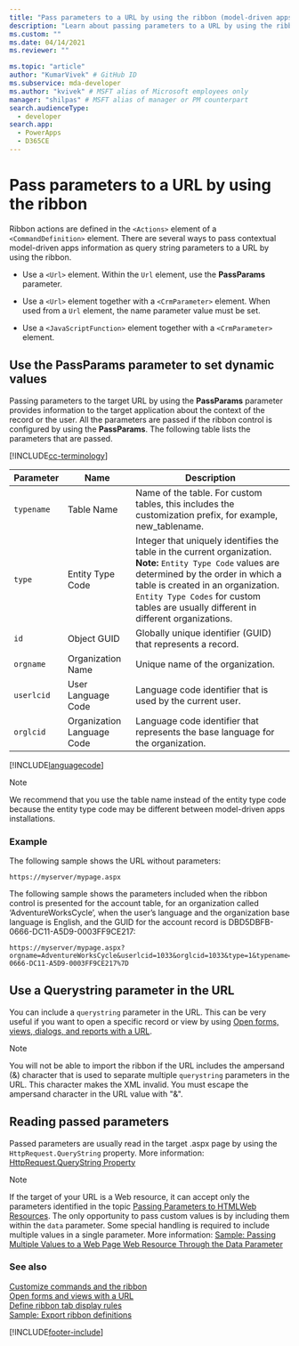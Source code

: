 ```yaml
---
title: "Pass parameters to a URL by using the ribbon (model-driven apps) | Microsoft Docs" # Intent and product brand in a unique string of 43-59 chars including spaces
description: "Learn about passing parameters to a URL by using the ribbon" # 115-145 characters including spaces. This abstract displays in the search result.
ms.custom: ""
ms.date: 04/14/2021
ms.reviewer: ""

ms.topic: "article"
author: "KumarVivek" # GitHub ID
ms.subservice: mda-developer
ms.author: "kvivek" # MSFT alias of Microsoft employees only
manager: "shilpas" # MSFT alias of manager or PM counterpart
search.audienceType: 
  - developer
search.app: 
  - PowerApps
  - D365CE
---
```

# Pass parameters to a URL by using the ribbon

Ribbon actions are defined in the `<Actions>` element of a `<CommandDefinition>` element. There are several ways to pass contextual model-driven apps information as query string parameters to a URL by using the ribbon.  
  
-   Use a `<Url>` element. Within the `Url` element, use the **PassParams** parameter.  
  
-   Use a `<Url>` element together with a `<CrmParameter>` element. When used from a `Url` element, the name parameter value must be set.  
  
-   Use a `<JavaScriptFunction>` element together with a `<CrmParameter>` element.  
  
## Use the PassParams parameter to set dynamic values  

 Passing parameters to the target URL by using the **PassParams** parameter provides information to the target application about the context of the record or the user. All the parameters are passed if the ribbon control is configured by using the **PassParams**. The following table lists the parameters that are passed.  

[!INCLUDE[cc-terminology](../data-platform/includes/cc-terminology.md)]

|Parameter|Name|Description|  
|---------------|----------|-----------------|  
|`typename`|Table Name|Name of the table. For custom tables, this includes the customization prefix, for example, new_tablename.|  
|`type`|Entity Type Code|Integer that uniquely identifies the table in the current organization. **Note:**  `Entity Type Code` values are determined by the order in which a table is created in an organization. `Entity Type Codes` for custom tables are usually different in different organizations.|  
|`id`|Object GUID|Globally unique identifier (GUID) that represents a record.|  
|`orgname`|Organization Name|Unique name of the organization.|  
|`userlcid`|User Language Code|Language code identifier that is used by the current user.|  
|`orglcid`|Organization Language Code|Language code identifier that represents the base language for the organization.|  
  
[!INCLUDE[languagecode](../../includes/languagecode.md)]
  
> [!NOTE]
>  We recommend that you use the table name instead of the entity type code because the entity type code may be different between model-driven apps installations.  
  
### Example  
 The following sample shows the URL without parameters:  
  
```  
https://myserver/mypage.aspx  
```  
  
 The following sample shows the parameters included when the ribbon control is presented for the account table, for an organization called ‘AdventureWorksCycle’, when the user’s language and the organization base language is English, and the GUID for the account record is DBD5DBFB-0666-DC11-A5D9-0003FF9CE217:  
  
```  
https://myserver/mypage.aspx?orgname=AdventureWorksCycle&userlcid=1033&orglcid=1033&type=1&typename=account&id=%7BDBD5DBFB-0666-DC11-A5D9-0003FF9CE217%7D  
```  
  
## Use a Querystring parameter in the URL  
 You can include a `querystring` parameter in the URL. This can be very useful if you want to open a specific record or view by using [Open forms, views, dialogs, and reports with a URL](open-forms-views-dialogs-reports-url.md).  
  
> [!NOTE]
>  You will not be able to import the ribbon if the URL includes the ampersand (&) character that is used to separate multiple `querystring` parameters in the URL. This character makes the XML invalid. You must escape the ampersand character in the URL value with "&amp;".  
  
## Reading passed parameters  
 Passed parameters are usually read in the target .aspx page by using the `HttpRequest.QueryString` property. More information: [HttpRequest.QueryString Property](/dotnet/api/system.web.httprequest.querystring)  
  
> [!NOTE]
>  If the target of your URL is a Web resource, it can accept only the parameters identified in the topic [Passing Parameters to HTMLWeb Resources](webpage-html-web-resources.md#BKMK_PassingParametersToWebResources). The only opportunity to pass custom values is by including them within the `data` parameter. Some special handling is required to include multiple values in a single parameter. More information: [Sample: Passing Multiple Values to a Web Page Web Resource Through the Data Parameter](sample-pass-multiple-values-web-resource-through-data-parameter.md)  
  
### See also

 [Customize commands and the ribbon](customize-commands-ribbon.md)   
 [Open forms and views with a URL](open-forms-views-dialogs-reports-url.md)    
 [Define ribbon tab display rules](define-ribbon-tab-display-rules.md)   
 [Sample: Export ribbon definitions](sample-export-ribbon-definitions.md)




[!INCLUDE[footer-include](../../includes/footer-banner.md)]